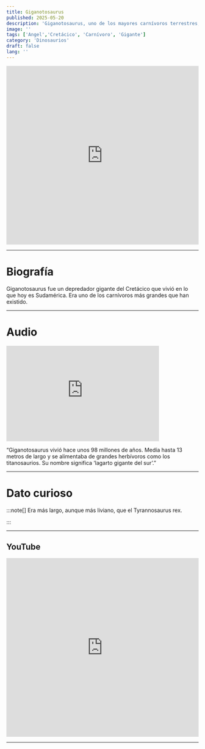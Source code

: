 ```yaml
---
title: Giganotosaurus
published: 2025-05-20
description: 'Giganotosaurus, uno de los mayores carnívoros terrestres, rivalizaba en tamaño con el T. rex.'
image: ''
tags: ['Angel','Cretácico', 'Carnívoro', 'Gigante']
category: 'Dinosaurios'
draft: false 
lang: ''
---
```

<iframe width="100%" height="468" src="https://drive.google.com/file/d/1h3PmPpYW6Ea8OCPnaHF5lCW6dGhqeHpa/preview" frameborder="0" allowfullscreen></iframe>

---

# Biografía
Giganotosaurus fue un depredador gigante del Cretácico que vivió en lo que hoy es Sudamérica. Era uno de los carnívoros más grandes que han existido.

---
# Audio

<iframe width="400" height="250" src="https://drive.google.com/file/d/1Tj8y9Cqwp4oIqk66CMo5N89W1l3MsF73/preview" frameborder="0" allowfullscreen></iframe>

“Giganotosaurus vivió hace unos 98 millones de años. Medía hasta 13 metros de largo y se alimentaba de grandes herbívoros como los titanosaurios. Su nombre significa ‘lagarto gigante del sur’.”

---

# Dato curioso
:::note[]
Era más largo, aunque más liviano, que el Tyrannosaurus rex.

:::

---
## YouTube

<iframe width="100%" height="468" src="https://www.youtube.com/embed/DZ8y63ju9c4?si=gMuqTBEBZx3rMAoi" title="YouTube video player" frameborder="0" allow="accelerometer; autoplay; clipboard-write; encrypted-media; gyroscope; picture-in-picture; web-share" allowfullscreen></iframe>

---
